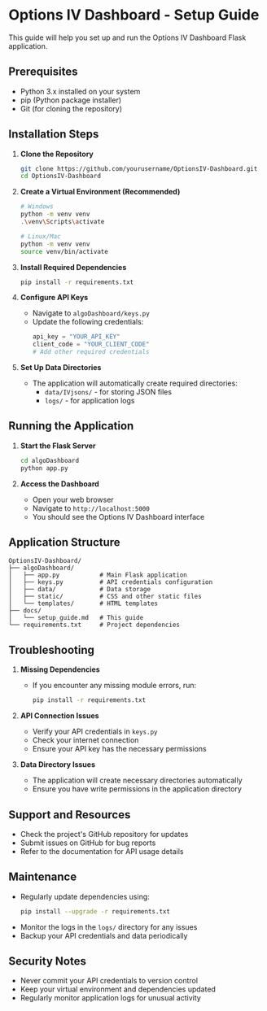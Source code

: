# Options IV Dashboard - Setup Guide

This guide will help you set up and run the Options IV Dashboard Flask application.

## Prerequisites

- Python 3.x installed on your system
- pip (Python package installer)
- Git (for cloning the repository)

## Installation Steps

1. **Clone the Repository**
   ```bash
   git clone https://github.com/yourusername/OptionsIV-Dashboard.git
   cd OptionsIV-Dashboard
   ```

2. **Create a Virtual Environment (Recommended)**
   ```bash
   # Windows
   python -m venv venv
   .\venv\Scripts\activate

   # Linux/Mac
   python -m venv venv
   source venv/bin/activate
   ```

3. **Install Required Dependencies**
   ```bash
   pip install -r requirements.txt
   ```

4. **Configure API Keys**
   - Navigate to `algoDashboard/keys.py`
   - Update the following credentials:
     ```python
     api_key = "YOUR_API_KEY"
     client_code = "YOUR_CLIENT_CODE"
     # Add other required credentials
     ```

5. **Set Up Data Directories**
   - The application will automatically create required directories:
     - `data/IVjsons/` - for storing JSON files
     - `logs/` - for application logs

## Running the Application

1. **Start the Flask Server**
   ```bash
   cd algoDashboard
   python app.py
   ```

2. **Access the Dashboard**
   - Open your web browser
   - Navigate to `http://localhost:5000`
   - You should see the Options IV Dashboard interface

## Application Structure

```
OptionsIV-Dashboard/
├── algoDashboard/
│   ├── app.py           # Main Flask application
│   ├── keys.py          # API credentials configuration
│   ├── data/            # Data storage
│   ├── static/          # CSS and other static files
│   └── templates/       # HTML templates
├── docs/
│   └── setup_guide.md   # This guide
└── requirements.txt     # Project dependencies
```

## Troubleshooting

1. **Missing Dependencies**
   - If you encounter any missing module errors, run:
     ```bash
     pip install -r requirements.txt
     ```

2. **API Connection Issues**
   - Verify your API credentials in `keys.py`
   - Check your internet connection
   - Ensure your API key has the necessary permissions

3. **Data Directory Issues**
   - The application will create necessary directories automatically
   - Ensure you have write permissions in the application directory

## Support and Resources

- Check the project's GitHub repository for updates
- Submit issues on GitHub for bug reports
- Refer to the documentation for API usage details

## Maintenance

- Regularly update dependencies using:
  ```bash
  pip install --upgrade -r requirements.txt
  ```
- Monitor the logs in the `logs/` directory for any issues
- Backup your API credentials and data periodically

## Security Notes

- Never commit your API credentials to version control
- Keep your virtual environment and dependencies updated
- Regularly monitor application logs for unusual activity